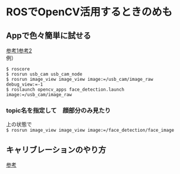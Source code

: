 # ROSでOpenCV活用するときのめも

## Appで色々簡単に試せる
[参考1](https://qiita.com/nnn112358/items/c8119857a85077de41db)[参考2](http://wiki.ros.org/opencv_apps)   
例）
```
$ roscore
$ rosrun usb_cam usb_cam_node
$ rosrun image_view image_view image:=/usb_cam/image_raw debug_view:=-1
$ roslaunch opencv_apps face_detection.launch image:=/usb_cam/image_raw
```
### topic名を指定して　顔部分のみ見たり  
上の状態で  
`$ rosrun image_view image_view image:=/face_detection/face_image`
## キャリブレーションのやり方
[参考](https://qiita.com/proton_lattice/items/aa805b28700575ba5ed3)

